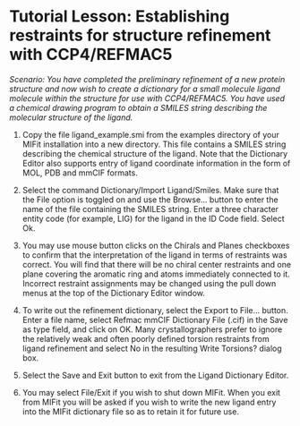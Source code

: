 # Tutorial Lesson: Establishing restraints for structure refinement with CCP4/REFMAC5 #

_Scenario: You have completed the preliminary refinement of a new protein structure and now wish to create a dictionary for a small molecule ligand molecule within the structure for use with CCP4/REFMAC5. You have used a chemical drawing program to obtain a SMILES string describing the molecular structure of the ligand._

1. Copy the file ligand\_example.smi from the examples directory of your MIFit installation into a new directory. This file contains a SMILES string describing the chemical structure of the ligand. Note that the Dictionary Editor also supports entry of ligand coordinate information in the form of MOL, PDB and mmCIF formats.

2. Select the command Dictionary/Import Ligand/Smiles. Make sure that the File option is toggled on and use the Browse... button to enter the name of the file containing the SMILES string. Enter a three character entity code (for example, LIG) for the ligand in the ID Code field. Select Ok.

3. You may use mouse button clicks on the Chirals and Planes checkboxes to confirm that the interpretation of the ligand in terms of restraints was correct. You will find that there will be no chiral center restraints and one plane covering the aromatic ring and atoms immediately connected to it. Incorrect restraint assignments may be changed using the pull down menus at the top of the Dictionary Editor window.

4. To write out the refinement dictionary, select the Export to File... button. Enter a file name, select Refmac mmCIF Dictionary File (.cif) in the Save as type field, and click on OK. Many crystallographers prefer to ignore the relatively weak and often poorly defined torsion restraints from ligand refinement and select No in the resulting Write Torsions? dialog box.

5. Select the Save and Exit button to exit from the Ligand Dictionary Editor.

6. You may select File/Exit if you wish to shut down MIFit. When you exit from MIFit you will be asked if you wish to write the new ligand entry into the MIFit dictionary file so as to retain it for future use.